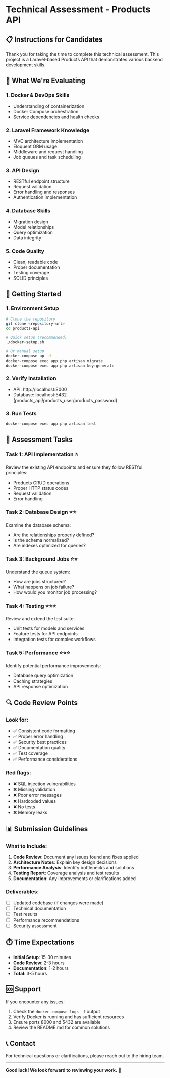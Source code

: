 # Technical Assessment - Products API

## 📋 Instructions for Candidates

Thank you for taking the time to complete this technical assessment. This project is a Laravel-based Products API that demonstrates various backend development skills.

## 🎯 What We're Evaluating

### 1. **Docker & DevOps Skills**
- Understanding of containerization
- Docker Compose orchestration
- Service dependencies and health checks

### 2. **Laravel Framework Knowledge**
- MVC architecture implementation
- Eloquent ORM usage
- Middleware and request handling
- Job queues and task scheduling

### 3. **API Design**
- RESTful endpoint structure
- Request validation
- Error handling and responses
- Authentication implementation

### 4. **Database Skills**
- Migration design
- Model relationships
- Query optimization
- Data integrity

### 5. **Code Quality**
- Clean, readable code
- Proper documentation
- Testing coverage
- SOLID principles

## 🚀 Getting Started

### 1. Environment Setup
```bash
# Clone the repository
git clone <repository-url>
cd products-api

# Quick setup (recommended)
./docker-setup.sh

# Or manual setup
docker-compose up -d
docker-compose exec app php artisan migrate
docker-compose exec app php artisan key:generate
```

### 2. Verify Installation
- API: http://localhost:8000
- Database: localhost:5432 (products_api/products_user/products_password)

### 3. Run Tests
```bash
docker-compose exec app php artisan test
```

## 📝 Assessment Tasks

### Task 1: API Implementation ⭐
Review the existing API endpoints and ensure they follow RESTful principles:
- Products CRUD operations
- Proper HTTP status codes
- Request validation
- Error handling

### Task 2: Database Design ⭐⭐
Examine the database schema:
- Are the relationships properly defined?
- Is the schema normalized?
- Are indexes optimized for queries?

### Task 3: Background Jobs ⭐⭐
Understand the queue system:
- How are jobs structured?
- What happens on job failure?
- How would you monitor job processing?

### Task 4: Testing ⭐⭐⭐
Review and extend the test suite:
- Unit tests for models and services
- Feature tests for API endpoints
- Integration tests for complex workflows

### Task 5: Performance ⭐⭐⭐
Identify potential performance improvements:
- Database query optimization
- Caching strategies
- API response optimization

## 🔍 Code Review Points

### Look for:
- ✅ Consistent code formatting
- ✅ Proper error handling
- ✅ Security best practices
- ✅ Documentation quality
- ✅ Test coverage
- ✅ Performance considerations

### Red flags:
- ❌ SQL injection vulnerabilities
- ❌ Missing validation
- ❌ Poor error messages
- ❌ Hardcoded values
- ❌ No tests
- ❌ Memory leaks

## 📊 Submission Guidelines

### What to Include:
1. **Code Review**: Document any issues found and fixes applied
2. **Architecture Notes**: Explain key design decisions
3. **Performance Analysis**: Identify bottlenecks and solutions
4. **Testing Report**: Coverage analysis and test results
5. **Documentation**: Any improvements or clarifications added

### Deliverables:
- [ ] Updated codebase (if changes were made)
- [ ] Technical documentation
- [ ] Test results
- [ ] Performance recommendations
- [ ] Security assessment

## ⏱️ Time Expectations

- **Initial Setup**: 15-30 minutes
- **Code Review**: 2-3 hours
- **Documentation**: 1-2 hours
- **Total**: 3-5 hours

## 🆘 Support

If you encounter any issues:
1. Check the `docker-compose logs -f` output
2. Verify Docker is running and has sufficient resources
3. Ensure ports 8000 and 5432 are available
4. Review the README.md for common solutions

## 📞 Contact

For technical questions or clarifications, please reach out to the hiring team.

---

**Good luck! We look forward to reviewing your work.** 🚀